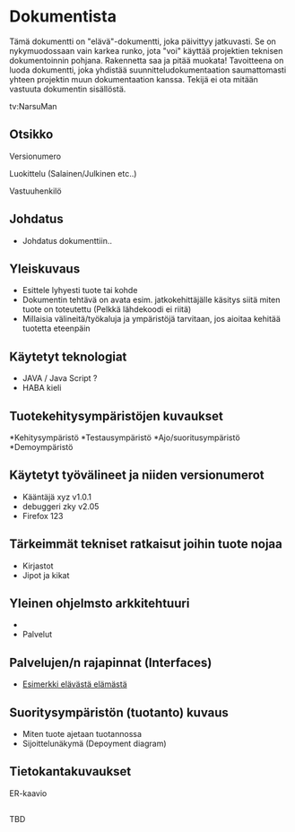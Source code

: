 # Dokumentista

Tämä dokumentti on "elävä"-dokumentti, joka päivittyy jatkuvasti. Se on nykymuodossaan vain karkea runko, jota "voi" käyttää projektien teknisen dokumentoinnin pohjana. Rakennetta saa ja pitää muokata! Tavoitteena on luoda dokumentti, joka yhdistää suunnitteludokumentaation saumattomasti yhteen projektin muun dokumentaation kanssa. Tekijä ei ota mitään vastuuta dokumentin sisällöstä.

tv:NarsuMan

## Otsikko

Versionumero

Luokittelu (Salainen/Julkinen etc..)

Vastuuhenkilö





## Johdatus

* Johdatus dokumenttiin..




## Yleiskuvaus

* Esittele lyhyesti tuote tai kohde
* Dokumentin tehtävä on avata esim. jatkokehittäjälle käsitys siitä miten tuote on toteutettu (Pelkkä lähdekoodi ei riitä)
* Millaisia välineitä/työkaluja ja ympäristöjä tarvitaan, jos aioitaa kehitää tuotetta eteenpäin


## Käytetyt teknologiat

  * JAVA / Java Script ?
  * HABA kieli
  
## Tuotekehitysympäristöjen kuvaukset

*Kehitysympäristö
*Testausympäristö
*Ajo/suoritusympäristö
*Demoympäristö

## Käytetyt työvälineet ja niiden versionumerot

* Kääntäjä xyz v1.0.1
* debuggeri zky v2.05
* Firefox 123



## Tärkeimmät tekniset ratkaisut joihin tuote nojaa

  * Kirjastot 
  * Jipot ja kikat

## Yleinen ohjelmsto arkkitehtuuri

  * 
  * Palvelut
  

## Palvelujen/n rajapinnat (Interfaces)

  * [Esimerkki elävästä elämästä](https://virkailija.opintopolku.fi/koodisto-service/swagger/index.html)

## Suoritysympäristön (tuotanto) kuvaus

  * Miten tuote ajetaan tuotannossa 
  * Sijoittelunäkymä (Depoyment diagram)


## Tietokantakuvaukset


ER-kaavio


## 






TBD
